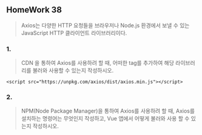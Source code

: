 ## HomeWork 38

> Axios는 다양한 HTTP 요청들을 브라우저나 Node.js 환경에서 보낼 수 있는 JavaScript HTTP 클라이언트 라이브러리이다.

### 1. 

> CDN 을 통하여 Axios를 사용하려 할 때, 어떠한  tag를 추가하여 해당 라이브러리를 불러와 사용할 수 있는지 작성하시오.

```
<script src="https://unpkg.com/axios/dist/axios.min.js"></script>
```



### 2. 

> NPM(Node Package Manager)을 통하여 Axios를 사용하려 할 때, Axios를 설치하는 명령어는 무엇인지 작성하고, Vue 앱에서 어떻게 불러와 사용 할 수 있는지 작성하시오.

